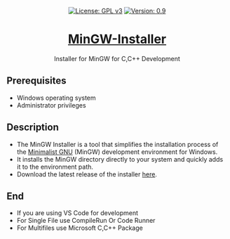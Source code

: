 <div align="center" markdown="1">
  
[![License: GPL v3](https://img.shields.io/badge/License-GPLv3-blue.svg)](https://www.gnu.org/licenses/gpl-3.0)
[![Version: 0.9](https://img.shields.io/badge/Version%3F-1.0-red.svg)](https://github.com/bharathajjarapu/Bloatbuster)
</div>
<p align="center">
<a href="https://github.com/bharathajjarapu/Bloatbuster">
   <h1 align="center">MinGW-Installer</h1></a>
</p>
<p align="center">Installer for MinGW for C,C++ Development</p>

## Prerequisites
- Windows operating system
- Administrator privileges

## Description

- The MinGW Installer is a tool that simplifies the installation process of the [Minimalist GNU](https://sourceforge.net/projects/mingw/) (MinGW) development environment for Windows.
- It installs the MinGW directory directly to your system and quickly adds it to the environment path.
- Download the latest release of the installer [here](https://github.com/bharathajjarapu/MinGW-Installer/releases).

## End

- If you are using VS Code for development
- For Single File use CompileRun Or Code Runner
- For Multifiles use Microsoft C,C++ Package
